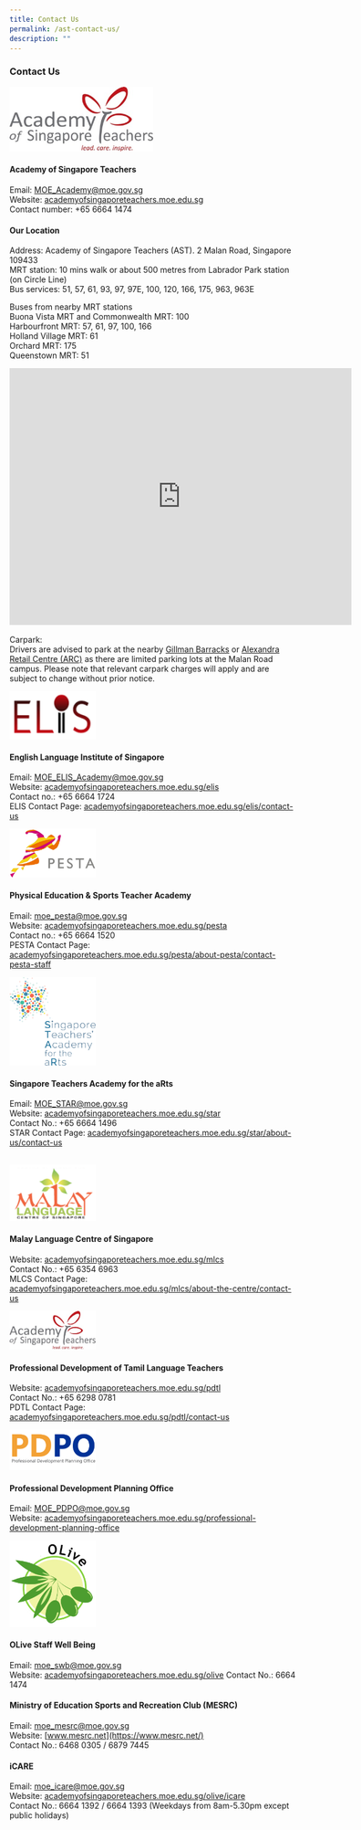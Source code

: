 ```yaml
---
title: Contact Us
permalink: /ast-contact-us/
description: ""
---
```

### Contact Us

<img style="width:50%" src="/images/astlogo1.png">

#### Academy of Singapore Teachers

Email: [MOE\_Academy@moe.gov.sg](mailto:MOE_Academy@moe.gov.sg)
<br>Website: [academyofsingaporeteachers.moe.edu.sg](https://academyofsingaporeteachers.moe.edu.sg/)
<br>Contact number: +65 6664 1474

#### Our Location

Address: Academy of Singapore Teachers (AST). 2 Malan Road, Singapore 109433&nbsp;  
MRT station: 10 mins walk or about 500 metres from Labrador Park station (on Circle Line)  
Bus services: 51, 57, 61, 93, 97, 97E, 100, 120, 166, 175, 963, 963E  

Buses from nearby MRT stations  
Buona Vista MRT and Commonwealth MRT: 100  
Harbourfront MRT: 57, 61, 97, 100, 166  
Holland Village MRT: 61  
Orchard MRT: 175  
Queenstown MRT: 51

<iframe loading="lazy" allowfullscreen="" style="border:0;" height="450" width="600" src="https://www.google.com/maps/embed?pb=!1m14!1m8!1m3!1d31910.62587407959!2d103.802846!3d1.276458!3m2!1i1024!2i768!4f13.1!3m3!1m2!1s0x0%3A0x86c1c80b2bd60a97!2sAcademy%20of%20Singapore%20Teachers!5e0!3m2!1sen!2ssg!4v1669692997947!5m2!1sen!2ssg"></iframe>

Carpark:  
Drivers are advised to park at the nearby&nbsp;[Gillman Barracks](https://www.sgcarmart.com/news/carpark_index.php?ID=816&amp;LOC=all&amp;TYP=carpark&amp;SRH=)&nbsp;or&nbsp;[Alexandra Retail Centre (ARC)](https://www.sgcarmart.com/news/carpark_index.php?ID=855&amp;LOC=all&amp;TYP=carpark&amp;SRH=Alexandra%20Retail%20Centre)&nbsp;as&nbsp;there are&nbsp;limited parking lots at the Malan Road campus. Please note that relevant carpark charges&nbsp;will apply and are subject to change without prior notice.

  
<img style="width:30%" src="/images/elis1.png">

#### English Language Institute of Singapore

Email: [MOE\_ELIS\_Academy@moe.gov.sg](mailto:MOE_ELIS_Academy@moe.gov.sg)<br>Website: [academyofsingaporeteachers.moe.edu.sg/elis](https://staging.d1wti0p44mqune.amplifyapp.com/)<br>
Contact no.: +65 6664 1724<br>ELIS Contact Page: [academyofsingaporeteachers.moe.edu.sg/elis/contact-us](https://academyofsingaporeteachers.moe.edu.sg/elis/contact-us)<br>

<img style="width:30%" src="/images/c2.png">

#### Physical Education &amp; Sports Teacher Academy

Email: [moe\_pesta@moe.gov.sg](mailto:moe_pesta@moe.gov.sg)<br> Website: [academyofsingaporeteachers.moe.edu.sg/pesta](https://academyofsingaporeteachers.moe.edu.sg/pesta)<br> Contact no.: +65 6664 1520<br>PESTA Contact Page: [academyofsingaporeteachers.moe.edu.sg/pesta/about-pesta/contact-pesta-staff](https://academyofsingaporeteachers.moe.edu.sg/pesta/about-pesta/contact-pesta-staff) <br>

<img style="width:30%" src="/images/c3.png">

#### Singapore Teachers Academy for the aRts

Email: [MOE\_STAR@moe.gov.sg](mailto:%20MOE_STAR@moe.gov.sg)<br> 
Website: [academyofsingaporeteachers.moe.edu.sg/star](https://academyofsingaporeteachers.moe.edu.sg/star)<br> 
Contact No.: +65 6664 1496<br>
STAR Contact Page: [academyofsingaporeteachers.moe.edu.sg/star/about-us/contact-us](https://academyofsingaporeteachers.moe.edu.sg/star/about-us/contact-us)<br><br>

<img style="width:30%" src="/images/mlcs.png">

#### Malay Language Centre of Singapore

Website: [academyofsingaporeteachers.moe.edu.sg/mlcs](https://academyofsingaporeteachers.moe.edu.sg/mlcs)<br>
Contact No.: +65 6354 6963
<br> 
MLCS Contact Page: [academyofsingaporeteachers.moe.edu.sg/mlcs/about-the-centre/contact-us](https://academyofsingaporeteachers.moe.edu.sg/mlcs/about-the-centre/contact-us)

<img style="width:30%" src="/images/astlogo1.png">

#### Professional Development of Tamil Language Teachers

Website: [academyofsingaporeteachers.moe.edu.sg/pdtl](https://academyofsingaporeteachers.moe.edu.sg/pdtl)<br>
Contact No.: +65 6298 0781 <br>
PDTL Contact Page: [academyofsingaporeteachers.moe.edu.sg/pdtl/contact-us](https://academyofsingaporeteachers.moe.edu.sg/pdtl/contact-us)

<img style="width:30%" src="/images/c6.png">

#### Professional Development Planning Office

Email: [MOE\_PDPO@moe.gov.sg](mailto:MOE_PDPO@moe.gov.sg)<br>
Website: [academyofsingaporeteachers.moe.edu.sg/professional-development-planning-office](https://academyofsingaporeteachers.moe.edu.sg/professional-development-planning-office)

<img style="width:30%" src="/images/c7.png">

#### OLive Staff Well Being

Email: [moe\_swb@moe.gov.sg](mailto:moe_swb@moe.gov.sg) <br>
Website: [academyofsingaporeteachers.moe.edu.sg/olive](https://staging.d2ck8l3cjc64ct.amplifyapp.com/)
Contact No.: 6664 1474

#### Ministry of Education Sports and Recreation Club (MESRC)

Email: [moe\_mesrc@moe.gov.sg](mailto:moe_mesrc@moe.gov.sg)<br>
Website: [www.mesrc.net](https://www.mesrc.net/)<br> 
Contact No.: 6468 0305 / 6879 7445

#### iCARE

Email: [moe\_icare@moe.gov.sg](mailto:moe_icare@moe.gov.sg) <br>
Website: [academyofsingaporeteachers.moe.edu.sg/olive/icare](https://staging.d2ck8l3cjc64ct.amplifyapp.com/olive/icare/)<br>
Contact No.: 6664 1392 / 6664 1393 (Weekdays from 8am-5.30pm except public holidays)